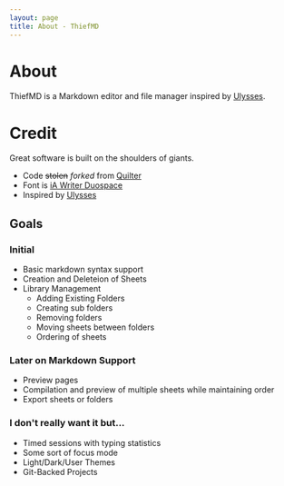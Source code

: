 ```yaml
---
layout: page
title: About - ThiefMD
---
```


# About

ThiefMD is a Markdown editor and file manager inspired by [Ulysses](https://ulysses.app).

# Credit

Great software is built on the shoulders of giants.

* Code <s>stolen</s> *forked* from [Quilter](https://github.com/lainsce/quilter)
* Font is [iA Writer Duospace](https://github.com/iaolo/iA-Fonts)
* Inspired by [Ulysses](https://ulyssesapp.com/)

## Goals

### Initial

* Basic markdown syntax support
* Creation and Deleteion of Sheets
* Library Management
    * Adding Existing Folders
    * Creating sub folders
    * Removing folders
    * Moving sheets between folders
    * Ordering of sheets

### Later on Markdown Support

* Preview pages
* Compilation and preview of multiple sheets while maintaining order
* Export sheets or folders

### I don't really want it but...

* Timed sessions with typing statistics
* Some sort of focus mode
* Light/Dark/User Themes
* Git-Backed Projects